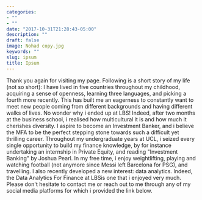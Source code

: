 ```yaml
---
categories:
- ""
- ""
date: "2017-10-31T21:28:43-05:00"
description: ""
draft: false
image: Nohad copy.jpg
keywords: ""
slug: ipsum
title: Ipsum
---
```


Thank you again for visiting my page. Following is a short story of my life (not so short):
I have lived in five countries throughout my childhood, acquiring a sense of openness, learning three languages, and picking a fourth more recently. This has built me an eagerness to constantly want to meet new people coming from different backgrounds and having different walks of lives. No wonder why i ended up at LBS! Indeed, after two months at the business school, i realised how multicultural it is and how much it cherishes diversity.
I aspire to become an Investment Banker, and i believe the MFA to be the perfect stepping stone towards such a difficult yet thrilling career. Throughout my undergraduate years at UCL, i seized every single opportunity to build my finance knowledge, by for instance undertaking an internship in Private Equity, and reading "Investment Banking" by Joshua Pearl.
In my free time, i enjoy weightlifting, playing and watching football (not anymore since Messi left Barcelona for PSG), and travelling. I also recently developed a new interest: data analytics. Indeed, the Data Analytics For Finance at LBSis one that i enjoyed very much.
Please don't hesitate to contact me or reach out to me through any of my social media platforms for which i provided the link below.

